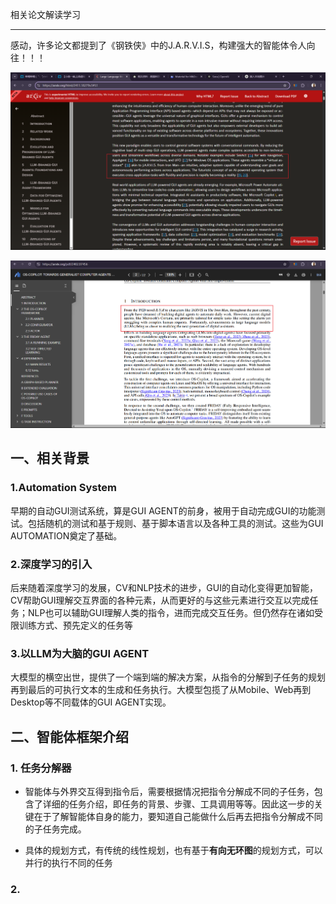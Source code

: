 相关论文解读学习

---

感动，许多论文都提到了《钢铁侠》中的J.A.R.V.I.S，构建强大的智能体令人向往！！！

![论文1](../assets/os-agent/1.png)


![论文2](../assets/os-agent/2.png)

## 一、相关背景

### 1.Automation System
早期的自动GUI测试系统，算是GUI AGENT的前身，被用于自动完成GUI的功能测试。包括随机的测试和基于规则、基于脚本语言以及各种工具的测试。这些为GUI AUTOMATION奠定了基础。

### 2.深度学习的引入
后来随着深度学习的发展，CV和NLP技术的进步，GUI的自动化变得更加智能，CV帮助GUI理解交互界面的各种元素，从而更好的与这些元素进行交互以完成任务；NLP也可以辅助GUI理解人类的指令，进而完成交互任务。但仍然存在诸如受限训练方式、预先定义的任务等

### 3.以LLM为大脑的GUI AGENT
大模型的横空出世，提供了一个端到端的解决方案，从指令的分解到子任务的规划再到最后的可执行文本的生成和任务执行。大模型包揽了从Mobile、Web再到Desktop等不同载体的GUI AGENT实现。


## 二、智能体框架介绍

### 1. **任务分解器**

   * 智能体与外界交互得到指令后，需要根据情况把指令分解成不同的子任务，包含了详细的任务介绍，即任务的背景、步骤、工具调用等等。因此这一步的关键在于了解智能体自身的能力，要知道自己能做什么后再去把指令分解成不同的子任务完成。

   * 具体的规划方式，有传统的线性规划，也有基于**有向无环图**的规划方式，可以并行的执行不同的任务
### 2. 